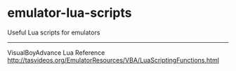 # emulator-lua-scripts
Useful Lua scripts for emulators

---

VisualBoyAdvance Lua Reference
http://tasvideos.org/EmulatorResources/VBA/LuaScriptingFunctions.html

